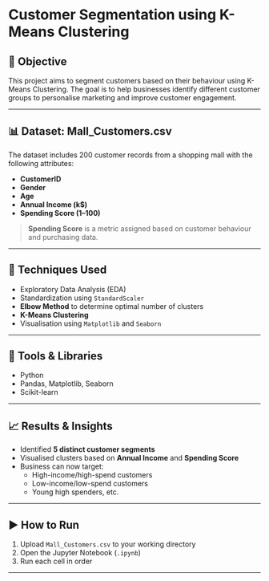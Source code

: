 # Customer Segmentation using K-Means Clustering

## 📌 Objective
This project aims to segment customers based on their behaviour using K-Means Clustering. The goal is to help businesses identify different customer groups to personalise marketing and improve customer engagement.

---

## 📊 Dataset: Mall_Customers.csv
The dataset includes 200 customer records from a shopping mall with the following attributes:
- **CustomerID**
- **Gender**
- **Age**
- **Annual Income (k$)**
- **Spending Score (1–100)**

> **Spending Score** is a metric assigned based on customer behaviour and purchasing data.

---

## 🧠 Techniques Used
- Exploratory Data Analysis (EDA)
- Standardization using `StandardScaler`
- **Elbow Method** to determine optimal number of clusters
- **K-Means Clustering**
- Visualisation using `Matplotlib` and `Seaborn`

---

## 🔧 Tools & Libraries
- Python
- Pandas, Matplotlib, Seaborn
- Scikit-learn

---

## 📈 Results & Insights
- Identified **5 distinct customer segments**
- Visualised clusters based on **Annual Income** and **Spending Score**
- Business can now target:
  - High-income/high-spend customers
  - Low-income/low-spend customers
  - Young high spenders, etc.

---

## ▶️ How to Run
1. Upload `Mall_Customers.csv` to your working directory
2. Open the Jupyter Notebook (`.ipynb`)
3. Run each cell in order

---

